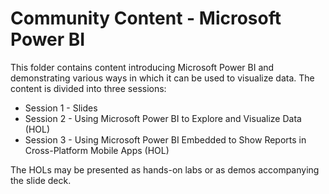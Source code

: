 # Community Content - Microsoft Power BI

This folder contains content introducing Microsoft Power BI and demonstrating various ways in which it can be used to visualize data. The content is divided into three sessions:

- Session 1 - Slides
- Session 2 - Using Microsoft Power BI to Explore and Visualize Data (HOL)
- Session 3 - Using Microsoft Power BI Embedded to Show Reports in Cross-Platform Mobile Apps (HOL)

The HOLs may be presented as hands-on labs or as demos accompanying the slide deck.